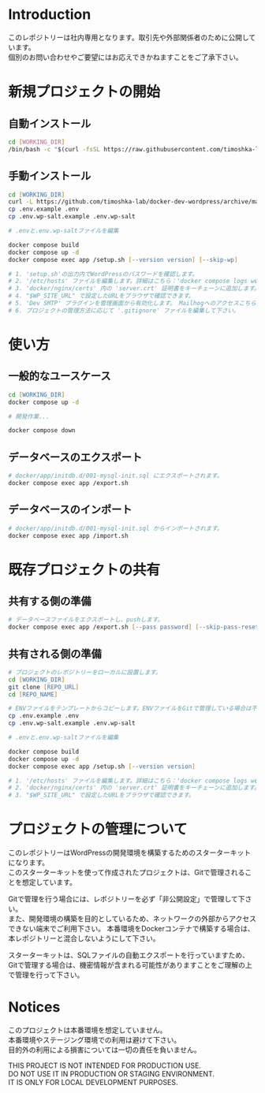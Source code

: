 # Introduction
このレポジトリーは社内専用となります。取引先や外部関係者のために公開しています。  
個別のお問い合わせやご要望にはお応えできかねますことをご了承下さい。

# 新規プロジェクトの開始
## 自動インストール
```bash
cd [WORKING_DIR]
/bin/bash -c "$(curl -fsSL https://raw.githubusercontent.com/timoshka-lab/docker-dev-wordpress-setup/main/setup.sh)"
```

## 手動インストール
```zsh
cd [WORKING_DIR]
curl -L https://github.com/timoshka-lab/docker-dev-wordpress/archive/main.tar.gz | tar xvz -C ./ --strip-components=1
cp .env.example .env
cp .env.wp-salt.example .env.wp-salt

# .envと.env.wp-saltファイルを編集

docker compose build
docker compose up -d
docker compose exec app /setup.sh [--version version] [--skip-wp]

# 1. 'setup.sh'の出力内でWordPressのパスワードを確認します。
# 2. '/etc/hosts' ファイルを編集します。詳細はこちら：'docker compose logs web'
# 3. 'docker/nginx/certs' 内の 'server.crt' 証明書をキーチェーンに追加します。
# 4. "$WP_SITE_URL" で設定したURLをブラウザで確認できます。
# 5. 'Dev SMTP' プラグインを管理画面から有効化します。 Mailhogへのアクセスこちら：http://127.0.0.1:8025/.
# 6. プロジェクトの管理方法に応じて '.gitignore' ファイルを編集して下さい。
```

# 使い方
## 一般的なユースケース
```zsh
cd [WORKING_DIR]
docker compose up -d

# 開発作業...

docker compose down
```

## データベースのエクスポート
```zsh
# docker/app/initdb.d/001-mysql-init.sql にエクスポートされます。
docker compose exec app /export.sh
```

## データベースのインポート
```zsh
# docker/app/initdb.d/001-mysql-init.sql からインポートされます。
docker compose exec app /import.sh
```

# 既存プロジェクトの共有
## 共有する側の準備
```zsh
# データベースファイルをエクスポートし、pushします。
docker compose exec app /export.sh [--pass password] [--skip-pass-reset]
```

## 共有される側の準備
```zsh
# プロジェクトのレポジトリーをローカルに設置します。
cd [WORKING_DIR]
git clone [REPO_URL]
cd [REPO_NAME]

# ENVファイルをテンプレートからコピーします。ENVファイルをGitで管理している場合は不要です。
cp .env.example .env
cp .env.wp-salt.example .env.wp-salt

# .envと.env.wp-saltファイルを編集

docker compose build
docker compose up -d
docker compose exec app /setup.sh [--version version]

# 1. '/etc/hosts' ファイルを編集します。詳細はこちら：'docker compose logs web'
# 2. 'docker/nginx/certs' 内の 'server.crt' 証明書をキーチェーンに追加します。
# 3. "$WP_SITE_URL" で設定したURLをブラウザで確認できます。
```

# プロジェクトの管理について
このレポジトリーはWordPressの開発環境を構築するためのスターターキットになります。  
このスターターキットを使って作成されたプロジェクトは、Gitで管理されることを想定しています。  

Gitで管理を行う場合には、レポジトリーを必ず「非公開設定」で管理して下さい。  
また、開発環境の構築を目的としているため、ネットワークの外部からアクセスできない端末でご利用下さい。
本番環境をDockerコンテナで構築する場合は、本レポジトリーと混合しないようにして下さい。  

スターターキットは、SQLファイルの自動エクスポートを行っていますため、  
Gitで管理する場合は、機密情報が含まれる可能性がありますことをご理解の上で管理を行って下さい。

# Notices
このプロジェクトは本番環境を想定していません。  
本番環境やステージング環境での利用は避けて下さい。  
目的外の利用による損害については一切の責任を負いません。

THIS PROJECT IS NOT INTENDED FOR PRODUCTION USE.  
DO NOT USE IT IN PRODUCTION OR STAGING ENVIRONMENT.  
IT IS ONLY FOR LOCAL DEVELOPMENT PURPOSES.
